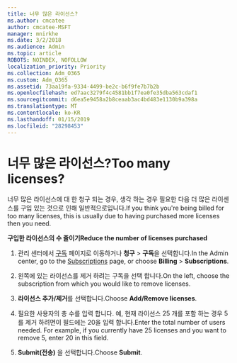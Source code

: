 ```yaml
---
title: 너무 많은 라이선스?
ms.author: cmcatee
author: cmcatee-MSFT
manager: mnirkhe
ms.date: 3/2/2018
ms.audience: Admin
ms.topic: article
ROBOTS: NOINDEX, NOFOLLOW
localization_priority: Priority
ms.collection: Adm_O365
ms.custom: Adm_O365
ms.assetid: 73aa19fa-9334-4499-be2c-b6f9fe7b7b2b
ms.openlocfilehash: ed7aac3279f4c4581bb1f7ea0fe35dba563cdaf1
ms.sourcegitcommit: d6ea5e9458a2b8ceaab3ac4bd483e1130b9a398a
ms.translationtype: MT
ms.contentlocale: ko-KR
ms.lasthandoff: 01/15/2019
ms.locfileid: "28298453"
---
```

# <a name="too-many-licenses"></a><span data-ttu-id="bb5e4-102">너무 많은 라이선스?</span><span class="sxs-lookup"><span data-stu-id="bb5e4-102">Too many licenses?</span></span>

<span data-ttu-id="bb5e4-103">너무 많은 라이선스에 대 한 청구 되는 경우, 생각 하는 경우 필요한 다음 더 많은 라이센스를 구입 있는 것으로 인해 일반적으로입니다.</span><span class="sxs-lookup"><span data-stu-id="bb5e4-103">If you think you're being billed for too many licenses, this is usually due to having purchased more licenses then you need.</span></span>
  
 <span data-ttu-id="bb5e4-104">**구입한 라이선스의 수 줄이기**</span><span class="sxs-lookup"><span data-stu-id="bb5e4-104">**Reduce the number of licenses purchased**</span></span>
  
1. <span data-ttu-id="bb5e4-105">관리 센터에서 [구독](https://go.microsoft.com/fwlink/p/?linkid=842054) 페이지로 이동하거나 **청구** \> **구독**을 선택합니다.</span><span class="sxs-lookup"><span data-stu-id="bb5e4-105">In the Admin center, go to the [Subscriptions](https://go.microsoft.com/fwlink/p/?linkid=842054) page, or choose **Billing** \> **Subscriptions**.</span></span>
    
2. <span data-ttu-id="bb5e4-106">왼쪽에 있는 라이선스를 제거 하려는 구독을 선택 합니다.</span><span class="sxs-lookup"><span data-stu-id="bb5e4-106">On the left, choose the subscription from which you would like to remove licenses.</span></span>
    
3. <span data-ttu-id="bb5e4-107">**라이선스 추가/제거**를 선택합니다.</span><span class="sxs-lookup"><span data-stu-id="bb5e4-107">Choose **Add/Remove licenses**.</span></span>
    
4. <span data-ttu-id="bb5e4-p101">필요한 사용자의 총 수를 입력 합니다. 예, 현재 라이선스 25 개를 포함 하는 경우 5를 제거 하려면이 필드에는 20을 입력 합니다.</span><span class="sxs-lookup"><span data-stu-id="bb5e4-p101">Enter the total number of users needed. For example, if you currently have 25 licenses and you want to remove 5, enter 20 in this field.</span></span>
    
5. <span data-ttu-id="bb5e4-110">**Submit(전송)** 을 선택합니다.</span><span class="sxs-lookup"><span data-stu-id="bb5e4-110">Choose **Submit**.</span></span>
    

